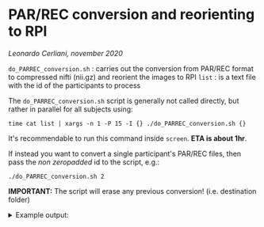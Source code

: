 # PAR/REC conversion and reorienting to RPI
_Leonardo Cerliani, november 2020_

`do_PARREC_conversion.sh` : carries out the conversion from PAR/REC format to compressed nifti (nii.gz) and reorient the images to RPI
`list` : is a text file with the id of the participants to process

The `do_PARREC_conversion.sh` script is generally not called directly, but rather in parallel for all subjects using:

```
time cat list | xargs -n 1 -P 15 -I {} ./do_PARREC_conversion.sh {}
```
It's recommendable to run this command inside `screen`. __ETA is about 1hr__.

If instead you want to convert a single participant's PAR/REC files, then pass the _non zeropadded_ id to the script, e.g.:

```
./do_PARREC_conversion.sh 2
```

__IMPORTANT:__ The script will erase any previous conversion! (i.e. destination folder)



<details>
<summary>Example output:</summary>
<p>

```bash
/data01/layerfMRI/rawdata_RPI
│
sub_02
├── log_sub02
├── ses_01
│   ├── anat
│   │   ├── sub_02_ses_01_acq_full_inv1.nii.gz
│   │   ├── sub_02_ses_01_acq_full_inv1ph.nii.gz
│   │   ├── sub_02_ses_01_acq_full_inv2.nii.gz
│   │   ├── sub_02_ses_01_acq_full_inv2ph.nii.gz
│   │   ├── sub_02_ses_01_acq_part_inv1.nii.gz
│   │   ├── sub_02_ses_01_acq_part_inv1ph.nii.gz
│   │   ├── sub_02_ses_01_acq_part_inv2.nii.gz
│   │   └── sub_02_ses_01_acq_part_inv2ph.nii.gz
│   └── func
│       ├── sub_02_ses_01_task_1_run_1.nii.gz
│       ├── sub_02_ses_01_task_1_run_2.nii.gz
│       ├── sub_02_ses_01_task_2_run_1.nii.gz
│       └── sub_02_ses_01_task_2_run_2.nii.gz
└── ses_02
    ├── anat
    │   ├── sub_02_ses_02_acq_part_inv1.nii.gz
    │   ├── sub_02_ses_02_acq_part_inv1ph.nii.gz
    │   ├── sub_02_ses_02_acq_part_inv2.nii.gz
    │   └── sub_02_ses_02_acq_part_inv2ph.nii.gz
    └── func
        ├── sub_02_ses_02_task_3_run_1.nii.gz
        ├── sub_02_ses_02_task_3_run_2.nii.gz
        ├── sub_02_ses_02_task_4_run_1.nii.gz
        └── sub_02_ses_02_task_4_run_2.nii.gz
```

</p>
</details>  
